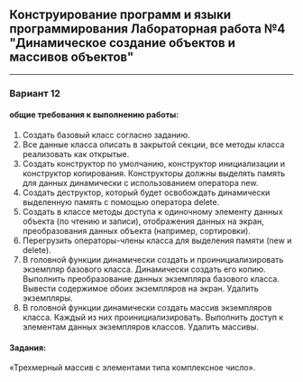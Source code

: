 ## Конструирование программ и языки программирования Лабораторная работа №4 "Динамическое создание объектов и массивов объектов"

___

### Вариант 12
#### общие требования к выполнению работы: 
1. Создать базовый класс согласно заданию.
2. Все данные класса описать в закрытой секции, все методы класса реализовать как открытые.
3. Создать конструктор по умолчанию, конструктор инициализации и конструктор копирования. Конструкторы должны выделять память для данных динамически с использованием оператора new.
4. Создать деструктор, который будет освобождать динамически выделенную память с помощью оператора delete.
5. Создать в классе методы доступа к одиночному элементу данных объекта (по чтению и записи), отображения данных на экран, преобразования данных объекта (например, сортировки).
6. Перегрузить операторы-члены класса для выделения памяти (new и delete).
7. В головной функции динамически создать и проинициализировать экземпляр базового класса. Динамически создать его копию. Выполнить преобразование данных экземпляра базового класса. Вывести содержимое обоих экземпляров на экран. Удалить экземпляры.
8. В головной функции динамически создать массив экземпляров класса. Каждый из них проинициализировать. Выполнить доступ к элементам данных экземпляров классов. Удалить массивы.
#### Задания:
«Трехмерный массив с элементами типа комплексное число».



